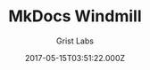 ---
title: MkDocs Windmill
github: 'https://github.com/gristlabs/mkdocs-windmill'
demo: 'https://gristlabs.github.io/mkdocs-windmill/'
author: Grist Labs
ssg:
  - MkDocs
cms:
  - No Cms
date: 2017-05-15T03:51:22.000Z
github_branch: master
description: Outstanding mkdocs theme with a focus on navigation and usability
stale: false
---